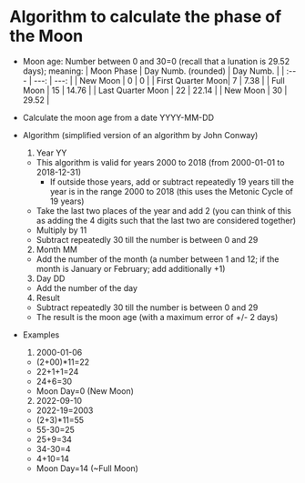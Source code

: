# Algorithm to calculate the phase of the Moon
* Moon age: Number between 0 and 30=0 (recall that a lunation is 29.52 days); meaning:
    | Moon Phase        | Day Numb. (rounded) | Day Numb. |
    | :---              |     ---:            |      ---: |
    | New Moon          | 0                   | 0         |
    | First Quarter Moon| 7                   | 7.38      |
    | Full Moon         | 15                  | 14.76     |
    | Last Quarter Moon | 22                  | 22.14     |
    | New Moon          | 30                  | 29.52     |
* Calculate the moon age from a date YYYY-MM-DD
* Algorithm (simplified version of an algorithm by John Conway)
  1. Year YY
    * This algorithm is valid for years 2000 to 2018 (from 2000-01-01 to 2018-12-31)
      * If outside those years, add or subtract repeatedly 19 years till the year is in the range  2000 to 2018 (this uses the Metonic Cycle of 19 years)
    * Take the last two places of the year and add 2 (you can think of this as adding the 4 digits such that the last two are considered together)
    * Multiply by 11
    * Subtract repeatedly 30 till the number is between 0 and 29
  2. Month MM
    * Add the number of the month (a number between 1 and 12; if the month is January or February; add additionally +1)
  3. Day DD
    * Add the number of the day
  4. Result
    * Subtract repeatedly 30 till the number is between 0 and 29
    * The result is the moon age (with a maximum error of +/- 2 days)

* Examples
  1. 2000-01-06
    * (2+00)*11=22
    * 22+1+1=24
    * 24+6=30
    * Moon Day=0 (New Moon)
  2. 2022-09-10
    * 2022-19=2003
    * (2+3)*11=55
    * 55-30=25
    * 25+9=34
    * 34-30=4
    * 4+10=14
    * Moon Day=14 (~Full Moon)  
